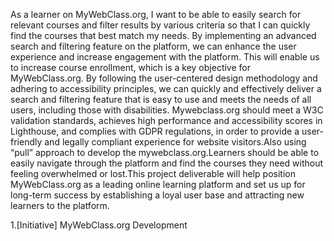 As a learner on MyWebClass.org, I want to be able to easily search for relevant courses and filter results by various criteria so that I can quickly find the courses that best match my needs. By implementing an advanced search and filtering feature on the platform, we can enhance the user experience and increase engagement with the platform. This will enable us to increase course enrollment, which is a key objective for MyWebClass.org. By following the user-centered design methodology and adhering to accessibility principles, we can quickly and effectively deliver a search and filtering feature that is easy to use and meets the needs of all users, including those with disabilities. Mywebclass.org should meet a W3C validation standards, achieves high performance and accessibility scores in Lighthouse, and complies with GDPR regulations, in order to provide a user-friendly and legally compliant experience for website visitors.Also using “pull” approach to develop the mywebclass.org.Learners should be able to easily navigate through the platform and find the courses they need without feeling overwhelmed or lost.This project deliverable will help position MyWebClass.org as a leading online learning platform and set us up for long-term success by establishing a loyal user base and attracting new learners to the platform.



1.[Initiative] 
MyWebClass.org Development